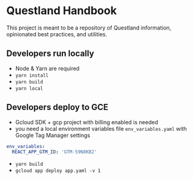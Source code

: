 # Questland Handbook
This project is meant to be a repository of Questland information, opinionated best practices, and utilities.

## Developers run locally
- Node & Yarn are required
- `yarn install`
- `yarn build`
- `yarn local`

## Developers deploy to GCE
- Gcloud SDK + gcp project with billing enabled is needed
- you need a local environment variables file `env_variables.yaml` with Google Tag Manager settings
```yaml
env_variables:
  REACT_APP_GTM_ID: 'GTM-59N8KB2'
```
- `yarn build`
- `gcloud app deploy app.yaml -v 1`